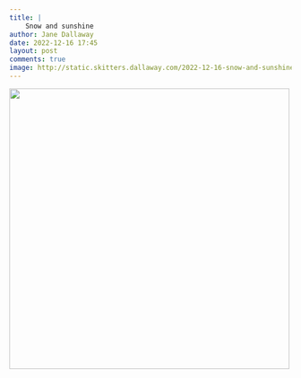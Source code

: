 ```yaml
---
title: |
    Snow and sunshine
author: Jane Dallaway
date: 2022-12-16 17:45
layout: post
comments: true
image: http://static.skitters.dallaway.com/2022-12-16-snow-and-sunshine-fullsize-0.jpeg
---
```


<a href="http://static.skitters.dallaway.com/2022-12-16-snow-and-sunshine-fullsize-0.jpeg"><img src="http://static.skitters.dallaway.com/2022-12-16-snow-and-sunshine-thumb-0.jpeg" width="500" height="500"></a>



